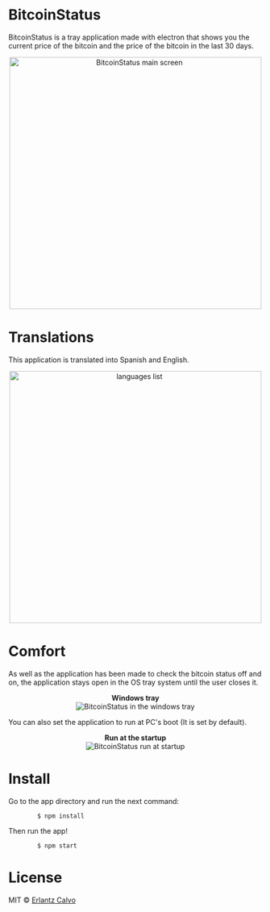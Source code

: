 # BitcoinStatus
BitcoinStatus is a tray application made with electron that shows you the current price of the bitcoin and the price of the bitcoin in the last 30 days.

<p align="center">
<img src="https://i.imgur.com/M25Z1Li.jpg" alt="BitcoinStatus main screen" width="500px" >
</p>

# Translations
This application is translated into Spanish and English.

<p align="center">
<img src="https://i.imgur.com/aIJrTA6.jpg" alt="languages list" width="500px">
</p>

# Comfort
As well as the application has been made to check the bitcoin status off and on, the application stays open in the OS tray system until the user closes it.


<p align="center">
<b>Windows tray</b><br/>
<img src="https://i.imgur.com/Y6fukn4.jpg" alt="BitcoinStatus in the windows tray">
</p>

You can also set the application to run at PC's boot (It is set by default).
<p align="center">
<b>Run at the startup</b><br/>
<img src="https://i.imgur.com/tNGxt3E.jpg" alt="BitcoinStatus run at startup">
</p>

# Install

Go to the app directory and run the next command:
```
        $ npm install
```
Then run the app!
```
        $ npm start
```

# License
MIT © [Erlantz Calvo](https://github.com/ErlantzCalvo)
